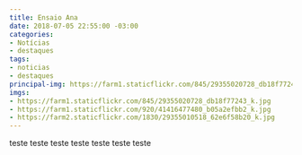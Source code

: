 ```yaml
---
title: Ensaio Ana
date: 2018-07-05 22:55:00 -03:00
categories:
- Notícias
- destaques
tags:
- noticias
- destaques
principal-img: https://farm1.staticflickr.com/845/29355020728_db18f77243_k.jpg
imgs:
- https://farm1.staticflickr.com/845/29355020728_db18f77243_k.jpg
- https://farm1.staticflickr.com/920/41416477480_b05a2efbb2_k.jpg
- https://farm2.staticflickr.com/1830/29355010518_62e6f58b20_k.jpg
---
```


teste teste teste teste teste teste teste